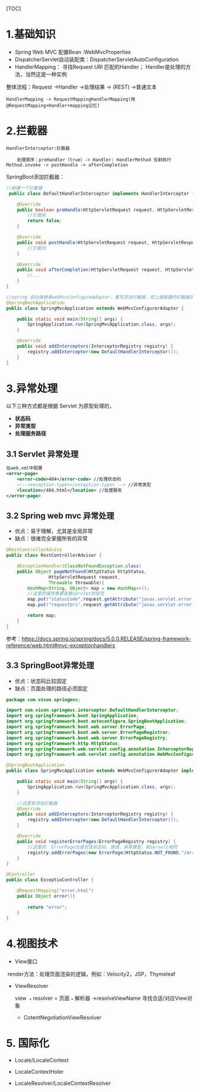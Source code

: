 [TOC]

# 1.基础知识

- Spring Web MVC 配置Bean :WebMvcProperties
- DispatcherServlet自动装配类：DispatcherServletAutoConfiguration
- HandlerMapping： 寻找Request URI 匹配的Handler； Handler是处理的方法，当然这是一种实例

整体流程：Request ->Handler ->处理结果 -> (REST) ->普通文本

```
HandlerMapping -> RequestMappingHandlerMapping(用@RequestMapping+Handler+mapping记忆)
```

# 2.拦截器

```
HandlerInterceptor:拦截器

	处理顺序：preHandler（true）-> Handler: HandlerMethod 反射执行 Method.invoke -> postHandle -> afterCompletion
```

SpringBoot添加拦截器：

```java
//新建一个拦截器
 public class DefaultHandlerInterceptor implements HandlerInterceptor {

    @Override
    public boolean preHandle(HttpServletRequest request, HttpServletResponse response, Object handler) throws Exception {
        //拦截前
        return false;
    }

    @Override
    public void postHandle(HttpServletRequest request, HttpServletResponse response, Object handler, ModelAndView modelAndView) throws Exception {
        //拦截后
    }

    @Override
    public void afterCompletion(HttpServletRequest request, HttpServletResponse response, Object handler, Exception ex) throws Exception {
        //...
    }
} 
```



```java
//spring 启动类继承webMvcConfigureAdapter，重写添加拦截器，把上面新建的拦截器添加进去
@SpringBootApplication
public class SpringMvcApplication extends WebMvcConfigurerAdapter {

    public static void main(String[] args) {
        SpringApplication.run(SpringMvcApplication.class, args);
    }

    @Override
    public void addInterceptors(InterceptorRegistry registry) {
        registry.addInterceptor(new DefaultHandlerInterceptor());
    }
}
```



# 3.异常处理

以下三种方式都是根据 Servlet 为原型处理的，

- **状态码**
- **异常类型**
- **处理服务路径**



## 3.1 Servlet 异常处理

```xml
在web.xml中配置
<error-page>
    <error-code>404</error-code> //处理状态码
    <!--<exception-type></exception-type> --> //异常类型
    <location>/404.html</location> //处理服务
</error-page>
```



## 3.2 Spring web mvc 异常处理

- 优点：易于理解，尤其是全局异常
- 缺点：很难完全掌握所有的异常

```java
@RestControllerAdvice
public class RestControllerAdviser {

    @ExceptionHandler(ClassNotFoundException.class)
    public Object pageNotFound(HttpStatus httpStatus,
                HttpServletRequest request,
                Throwable throwable){
        HashMap<String, Object> map = new HashMap<>();
        //这里的属性需要查看servlet的规范
        map.put("statusCode",request.getAttribute("javax.servlet.error.status_code"));
        map.put("requestUri",request.getAttribute("javax.servlet.error.request_uri"));

        return map;
    }
}
```

参考：<https://docs.spring.io/spring/docs/5.0.0.RELEASE/spring-framework-reference/web.html#mvc-exceptionhandlers>



## 3.3 SpringBoot异常处理

- 优点：状态码比较固定
- 缺点：页面处理的路径必须固定

```java
package com.vison.springmvc;

import com.vison.springmvc.interceptor.DefaultHandlerInterceptor;
import org.springframework.boot.SpringApplication;
import org.springframework.boot.autoconfigure.SpringBootApplication;
import org.springframework.boot.web.server.ErrorPage;
import org.springframework.boot.web.server.ErrorPageRegistrar;
import org.springframework.boot.web.server.ErrorPageRegistry;
import org.springframework.http.HttpStatus;
import org.springframework.web.servlet.config.annotation.InterceptorRegistry;
import org.springframework.web.servlet.config.annotation.WebMvcConfigurerAdapter;

@SpringBootApplication
public class SpringMvcApplication extends WebMvcConfigurerAdapter implements ErrorPageRegistrar {

    public static void main(String[] args) {
        SpringApplication.run(SpringMvcApplication.class, args);
    }

    //这里是添加拦截器
    @Override
    public void addInterceptors(InterceptorRegistry registry) {
        registry.addInterceptor(new DefaultHandlerInterceptor());
    }

    @Override
    public void registerErrorPages(ErrorPageRegistry registry) {
        //这里的  ErrorPage也是包含状态码，路径，异常类型，和servelt相同
        registry.addErrorPages(new ErrorPage(HttpStatus.NOT_FOUND,"/error.html"));
    }
}

@Controller
public class ExceptioController {

    @RequestMapping("error.html")
    public Object error(){
        
        return "error";
    }
}
```



# 4.视图技术

- View接口 

​	render方法：处理页面渲染的逻辑，例如：Velocity2，JSP，Thymeleaf

- ViewResolver

  view ﹢resolver  = 页面﹢解析器 ->resolveViewName 寻找合适/对应View对象

  - CotentNegotiationViewResolver



# 5. 国际化

- Locale/LocaleContext

- LocaleContextHoler
- LocaleResolver/LocaleContextResolver















